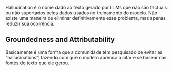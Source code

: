 Hallucination é o nome dado ao texto gerado por LLMs que não são factuais ou não suportados pelos dados usados no treinamento do modelo. Não existe uma maneira de eliminar definitivamente esse problema, mas apenas reduzir sua ocorrência.

## Groundedness and Attributability

Basicamente é uma forma que a comunidade têm pesquisado de evitar as “hallucinations”, fazendo com que o modelo aprenda a citar e se basear nas fontes do texto que ele gerou.